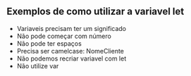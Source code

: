 

##  Exemplos de como  utilizar a variavel let

- Variaveis precisam ter um significado
- Não pode começar com número
- Não pode ter espaços
- Precisa ser camelcase: NomeCliente
- Não podemos recriar variavel com let
- Não utilize var